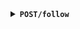 <details>
<summary>
<b><code>POST</code></b><b><code>/follow</code></b>
</summary>
<br/>

### 获取已关注用户的最新作品

(**需设置Cookie**)

### `FollowUpdateParam`:

| 参数         | 类型            | 描述   | 默认值      |
|------------|---------------|------|----------|
| `type`     | `ArtworkType` | 搜索类型 | `illust` |
| `restrict` | `Restrict`    | 限制等级 | `safe`   |
| `start`    | `number`      | 起始索引 | `0`      |
| `length`   | `number`      | 索引长度 | `60`     |
| `lang`     | `Lang`        | 语言   | 配置文件     |

##### `ArtworkType`

限定作品类型

| Name     | Description  |
|----------|--------------|
| `illust` | 插画 (动态插画与漫画) |
| `novel`  | 小说           |

##### `Restrict`

指定限制级

| Name   | Description    |
|--------|----------------|
| `safe` | 全年龄向           |
| `r18`  | `R-18` `R-18G` |
| `all`  | 全部             |

示例: `http://127.0.0.1:1145/follow`

返回: `ResultPreviewDTO[]`

```
[
    {
        "id": 105680390,
        "title": "天衣無縫",
        "cover": "...",
        "tags": [
            "東方",
            "東方緋想天",
            ...
        ],
        "createTime": 1677250811000,
        "updateTime": 1677250811000,
        "restrict": 'safe',
        "total": 1,
        "author": {
            "name": "久蒼穹",
            "id": 66038798
        }
    },
    ...
]
```

---
</details>